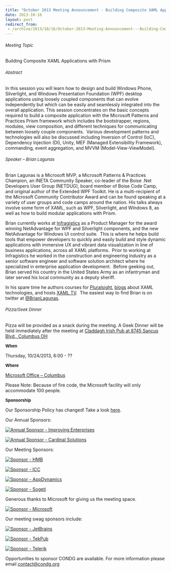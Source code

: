 ```yaml
---
title: "October 2013 Meeting Announcement - Building Composite XAML Applications with Prism"
date: 2013-10-16
layout: post
redirect_from:
 - /archive/2013/10/16/October-2013-Meeting-Announcement---Building-Composite-XAML-Applications-with.aspx
---
```


###### <font size="2">Meeting Topic</font>


Building Composite XAML Applications with Prism


###### <font size="2">Abstract</font>


In this session you will learn how to design and build Windows Phone, Silverlight, and Windows Presentation Foundation (WPF) desktop applications using loosely coupled components that can evolve independently but which can be easily and seamlessly integrated into the overall application. This session concentrates on the basic concepts required to build a composite application with the Microsoft Patterns and Practices Prism framework which includes the bootstrapper, regions, modules, view composition, and different techniques for communicating between loosely couple components.  Various development patterns and technologies will also be discussed including Inversion of Control (IoC), Dependency Injection (DI), Unity, MEF (Managed Extensibility Framework), commanding, event aggregation, and MVVM (Model-View-ViewModel).


###### <font size="2">Speaker – Brian Lagunas</font>


Brian Lagunas is a Microsoft MVP, a Microsoft Patterns &amp; Practices Champion, an INETA Community Speaker, co-leader of the Boise .Net Developers User Group (NETDUG), board member of Boise Code Camp, and original author of the Extended WPF Toolkit. He is a multi-recipient of the Microsoft Community Contributor Award and can be found speaking at a variety of user groups and code camps around the nation. His talks always involve some form of XAML, such as WPF, Silverlight, and WIndows 8, as well as how to build modular applications with Prism.



Brian currently works at [Infragistics](http://www.infragistics.com/) as a Product Manager for the award winning NetAdvantage for WPF and Silverlight components, and the new NetAdvantage for Windows UI control suite.  This is where he helps build tools that empower developers to quickly and easily build and style dynamic applications with immersive UX and vibrant data visualization in line of business applications, across all XAML platforms.  Prior to working at Infragistics he worked in the construction and engineering industry as a senior software engineer and software solution architect where he specialized in enterprise application development.  Before geeking out, Brian served his country in the United States Army as an infantryman and later served his local community as a deputy sheriff.



In his spare time he authors courses for [Pluralsight](http://www.pluralsight.com/), [blogs](http://brianlagunas.com/) about XAML technologies, and hosts [XAML TV](http://xaml.tv/).  The easiest way to find Brian is on twitter at [@BrianLagunas](http://twitter.com/brianlagunas).


###### <font size="2">Pizza/Geek Dinner</font>


Pizza will be provided as a snack during the meeting. A Geek Dinner will be held immediately after the meeting at [Claddagh Irish Pub at 8745 Sancus Blvd., Columbus OH](http://www.bing.com/local/details.aspx?lid=YN671x11725012&amp;qt=yp&amp;what=claddagh&amp;where=Columbus,+Ohio&amp;s_cid=ansPhBkYp02&amp;mkt=en-us&amp;q=claddagh&amp;FORM=LARE)



**<font size="2">When</font>**



Thursday, 10/24/2013, 6:00 - ??



**<font size="2">Where</font>**



[Microsoft Office – Columbus](http://maps.google.com/maps?f=q&amp;hl=en&amp;q=8800+Lyra+Dr.+Columbus,+OH+43240&amp;om=1)



Please Note: Because of fire code, the Microsoft facility will only accommodate 100 people.



**<font size="2">Sponsorship</font>**



Our Sponsorship Policy has changed! Take a look [here](http://www.condg.org/documents/Sponsorship%20Policy.pdf).



Our Annual Sponsors:



[![Annual Sponsor - Improving Enterprises](http://condg.org/images/condg_org/Windows-Live-Writer/January-2013-Meeting-Announcement--_DBCD/clip_image0013_836cae65-6416-43f8-9634-cdf52c5f00a8.jpg "Annual Sponsor - Improving Enterprises")](http://www.improvingenterprises.com)



[![Annual Sponsor - Cardinal Solutions](http://condg.org/images/condg_org/Windows-Live-Writer/April-2013-Meeting-Announcement---MSMQ-a_B4CC/cardinal_color_tagline3_aa7a59d8-6af9-4071-a3c6-715999b671b0.jpg "Annual Sponsor - Cardinal Solutions")](http://www.cardinalsolutions.com)



Our Meeting Sponsors:



[![Sponsor - HMB](http://condg.org/images/condg_org/Windows-Live-Writer/January-2013-Meeting-Announcement--_DBCD/clip_image0033_345d4739-b377-4eef-b0cc-de2ce488a588.png "Sponsor - HMB")](http://hmbnet.com)



[![Sponsor - ICC](http://condg.org/images/condg_org/Windows-Live-Writer/September-2013-Meeting-Announcement---Do_9AB4/ICClogo_3.jpg "Sponsor - ICC")](http://www.icctechnology.com/)



[![Sponsor - AppDynamics](http://condg.org/images/condg_org/Windows-Live-Writer/January-2013-Meeting-Announcement--_DBCD/clip_image0053_2dcab694-3305-4217-bd01-3197dce29f31.png "Sponsor - AppDynamics")](http://www.appdynamics.com)



[![Sponsor - Sogeti](http://condg.org/images/condg_org/Windows-Live-Writer/January-2013-Meeting-Announcement--_DBCD/sogeticolor_small_thumb.gif "Sponsor - Sogeti")](http://us.sogeti.com)



Generous thanks to Microsoft for giving us the meeting space.



[![Sponsor - Microsoft](http://condg.org/images/condg_org/Windows-Live-Writer/January-2013-Meeting-Announcement--_DBCD/clip_image0063_017112b5-ebbc-4d6b-9105-9a99563d1af4.png "Sponsor - Microsoft")](http://www.microsoft.com)



Our meeting swag sponsors include:



[![Sponsor - JetBrains](http://condg.org/images/condg_org/Windows-Live-Writer/January-2013-Meeting-Announcement--_DBCD/clip_image0073_813519ba-ec40-4014-b290-0f59941c9ad2.gif "Sponsor - JetBrains")](http://www.jetbrains.com/)



[![Sponsor - TekPub](http://condg.org/images/condg_org/Windows-Live-Writer/January-2013-Meeting-Announcement--_DBCD/clip_image0083_5c7c9dad-55ae-4900-8acf-50958e89728c.png "Sponsor - TekPub")](http://tekpub.com)



[![Sponsor - Telerik](http://condg.org/images/condg_org/Windows-Live-Writer/January-2013-Meeting-Announcement--_DBCD/telerik_logo_RGB_photoshop_thumb.jpg "Sponsor - Telerik")](http://www.telerik.com)



Opportunities to sponsor CONDG are available. For more information please email [contact@condg.org](mailto:contact@condg.org)

